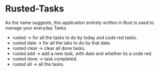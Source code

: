 # Rusted-Tasks
As the name suggests, this application entirely written in Rust is used to manage your everyday Tasks.

* rusted -> for all the tasks to do by today and code red tasks.
* rusted date -> for all the taks to do by that date.
* rusted clear -> clear all done tasks.
* rusted add -> add a new task, with date and whether its a code red.
* rusted done -> task completed.
* rusted all -> all the tasks. 
